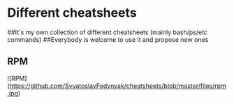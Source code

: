 # Different cheatsheets

##It's my own collection of different cheatsheets (mainly bash/ps/etc commands)
##Everybody is welcome to use it and propose new ones

## RPM
![RPM] (https://github.com/SvyatoslavFedynyak/cheatsheets/blob/master/files/rpm.jpg)
